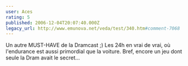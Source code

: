 ```yaml
---
user: Aces
rating: 5
published: 2006-12-04T20:07:40.000Z
legacy_url: http://www.emunova.net/veda/test/340.htm#comment-7068
---
```

Un autre MUST-HAVE de la Dramcast ;)
Les 24h en vrai de vrai, où l'endurance est aussi primordial que la voiture.
Bref, encore un jeu dont seule la Dram avait le secret...